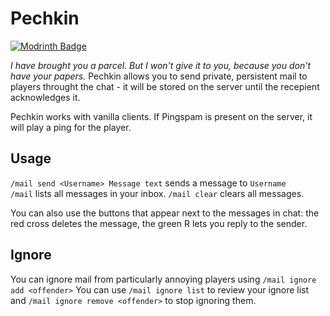 # Pechkin
[![Modrinth Badge](https://shields.io/modrinth/dt/pechkin)](https://modrinth.com/mod/pechkin)

*I have brought you a parcel. But I won't give it to you, because you don't have your papers.*
Pechkin allows you to send private, persistent mail to players throught the chat - it will be stored on the server until the recepient acknowledges it.

Pechkin works with vanilla clients.
If Pingspam is present on the server, it will play a ping for the player.

## Usage 
`/mail send <Username> Message text` sends a message to `Username`  
`/mail` lists all messages in your inbox.
`/mail clear` clears all messages.  

You can also use the buttons that appear next to the messages in chat: the red cross deletes the message, the green R lets you reply to the sender.  

## Ignore
You can ignore mail from particularly annoying players using `/mail ignore add <offender>`
You can use `/mail ignore list` to review your ignore list and `/mail ignore remove <offender>` to stop ignoring them.
